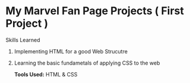 # My Marvel Fan Page Projects ( First Project )

Skills Learned
1. Implementing HTML for a good Web Strucutre
2. Learning the basic fundametals of applying CSS to the web


   **Tools Used:** HTML & CSS



